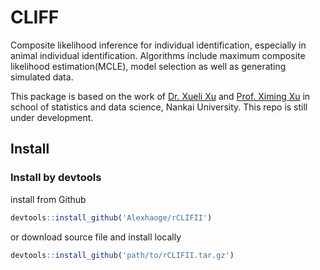 # CLIFF
Composite likelihood inference for individual identification, especially in animal individual identification. Algorithms include maximum composite likelihood estimation(MCLE), model selection as well as generating simulated data.

This package is based on the work of [Dr. Xueli Xu](https://github.com/Xuxl2020) and [Prof. Ximing Xu](https://www.researchgate.net/profile/Ximing-Xu-2) in school of statistics and data science, Nankai University. This repo is still under development.

## Install
### Install by devtools
install from Github
```R
devtools::install_github('Alexhaoge/rCLIFII')
```
or download source file and install locally
```R
devtools::install_github('path/to/rCLIFII.tar.gz')
```
